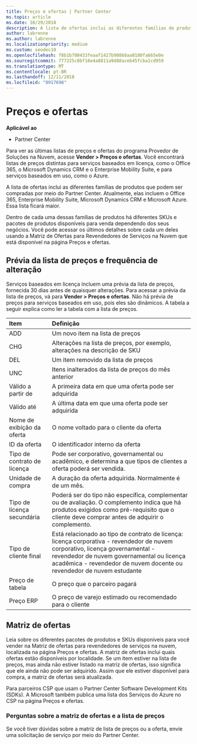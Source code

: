 ```yaml
---
title: Preços e ofertas | Partner Center
ms.topic: article
ms.date: 10/29/2018
description: A lista de ofertas inclui as diferentes famílias de produtos que podem ser compradas por meio do Partner Center e suas informações de preços.
author: labrenne
ms.author: labrenne
ms.localizationpriority: medium
ms.custom: seodec18
ms.openlocfilehash: f8b1b700433feaaf1427b90868aa0180fa665e0e
ms.sourcegitcommit: 777225c8bf16e4a8811a9d88aceb45fcba1cd959
ms.translationtype: MT
ms.contentlocale: pt-BR
ms.lasthandoff: 12/11/2018
ms.locfileid: "8917698"
---
```

# <a name="pricing-and-offers"></a>Preços e ofertas

**Aplicável ao**

-  Partner Center

Para ver as últimas listas de preços e ofertas do programa Provedor de Soluções na Nuvem, acesse **Vender > Preços e ofertas**. Você encontrará listas de preços distintas para serviços baseados em licença, como o Office 365, o Microsoft Dynamics CRM e o Enterprise Mobility Suite, e para serviços baseados em uso, como o Azure. 

A lista de ofertas inclui as diferentes famílias de produtos que podem ser compradas por meio do Partner Center. Atualmente, elas incluem o Office 365, Enterprise Mobility Suite, Microsoft Dynamics CRM e Microsoft Azure. Essa lista ficará maior.

Dentro de cada uma dessas famílias de produtos há diferentes SKUs e pacotes de produtos disponíveis para venda dependendo dos seus negócios. Você pode acessar os últimos detalhes sobre cada um deles usando a Matriz de Ofertas para Revendedores de Serviços na Nuvem que está disponível na página Preços e ofertas.

## <a name="pricelist-preview-and-change-frequency"></a>Prévia da lista de preços e frequência de alteração 

Serviços baseados em licença incluem uma prévia da lista de preços, fornecida 30 dias antes de quaisquer alterações. Para acessar a prévia da lista de preços, vá para **Vender > Preços e ofertas**. Não há prévia de preços para serviços baseados em uso, pois eles são dinâmicos. A tabela a seguir explica como ler a tabela com a lista de preços.

|**Item**        |**Definição**      |
|:-----------   |:-----------   |
|ADD   |Um novo item na lista de preços|
|CHG   |Alterações na lista de preços, por exemplo, alterações na descrição de SKU|
|DEL   |Um item removido da lista de preços|
|UNC   |Itens inalterados da lista de preços do mês anterior   |
|Válido a partir de   |A primeira data em que uma oferta pode ser adquirida    |
|Válido até   |A última data em que uma oferta pode ser adquirida   |
|Nome de exibição da oferta   |O nome voltado para o cliente da oferta   |
|ID da oferta   |O identificador interno da oferta   |
|Tipo de contrato de licença   |Pode ser corporativo, governamental ou acadêmico, e determina a que tipos de clientes a oferta poderá ser vendida.|
|Unidade de compra   |A duração da oferta adquirida. Normalmente é de um mês.   |
|Tipo de licença secundária   |Poderá ser do tipo não específica, complementar ou de avaliação. O complemento indica que há produtos exigidos como pré-requisito que o cliente deve comprar antes de adquirir o complemento.|
|Tipo de cliente final   |Está relacionado ao tipo de contrato de licença: licença corporativa - revendedor de nuvem corporativo, licença governamental - revendedor de nuvem governamental ou licença acadêmica - revendedor de nuvem docente ou revendedor de nuvem estudante   |
|Preço de tabela   |O preço que o parceiro pagará   |
|Preço ERP   |O preço de varejo estimado ou recomendado para o cliente   |

## <a name="offers-matrix"></a>Matriz de ofertas

Leia sobre os diferentes pacotes de produtos e SKUs disponíveis para você vender na Matriz de ofertas para revendedores de serviços na nuvem, localizada na página Preços e ofertas. A matriz de ofertas inclui quais ofertas estão disponíveis por localidade. Se um item estiver na lista de preços, mas ainda não estiver listado na matriz de ofertas, isso significa que ele ainda não pode ser adquirido. Assim que ele estiver disponível para compra, a matriz de ofertas será atualizada.

Para parceiros CSP que usam o Partner Center Software Development Kits (SDKs). A Microsoft também publica uma lista dos Serviços do Azure no CSP na página Preços e ofertas.

### <a name="offers-matrix-and-pricelist-questions"></a>Perguntas sobre a matriz de ofertas e a lista de preços

Se você tiver dúvidas sobre a matriz de lista de preços ou a oferta, envie uma solicitação de serviço por meio do Partner Center.
